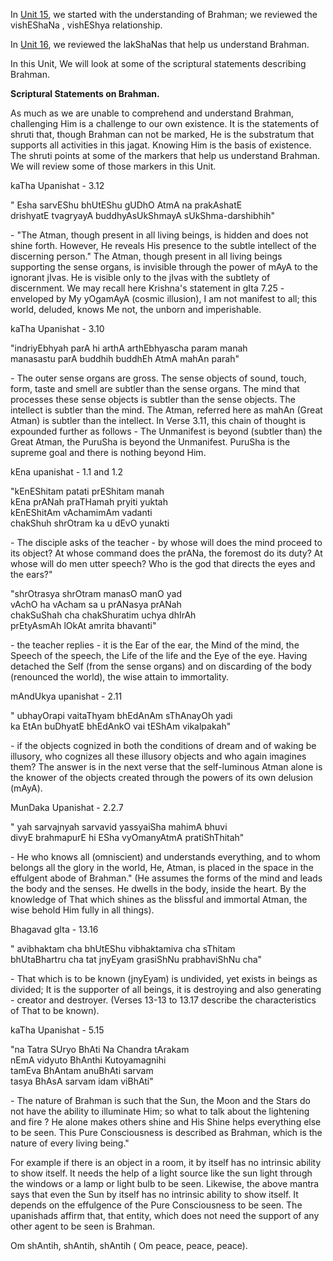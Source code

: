 <p>In <a href="./unit_15.html">Unit 15</a>, we started with the understanding of Brahman; we reviewed the vishEShaNa , vishEShya relationship.</p>

<p>In <a href="./unit_16.html">Unit 16</a>, we reviewed the lakShaNas that help us understand Brahman.</p>

<p>In this Unit, We will look at some of the scriptural statements describing Brahman.</p>

<p><strong>Scriptural Statements on Brahman.</strong></p>

<p>As much as we are unable to comprehend and understand Brahman, challenging Him is a challenge to our own existence. It is the statements of shruti that, though Brahman can not be marked, He is the substratum that supports all activities in this jagat. Knowing Him is the basis of existence. The shruti points at some of the markers that help us understand Brahman. We will review some of those markers in this Unit.</p>

<p>kaTha Upanishat - 3.12</p>

<p>" Esha sarvEShu bhUtEShu gUDhO AtmA na prakAshatE<br />
drishyatE tvagryayA buddhyAsUkShmayA sUkShma-darshibhih"  </p>

<p>- "The Atman, though present in all living beings, is hidden and does not shine forth. However, He reveals His presence to the subtle intellect of the discerning person." The Atman, though present in all living beings supporting the sense organs, is invisible through the power of mAyA to the ignorant jIvas. He is visible only to the jIvas with the subtlety of discernment. We may recall here Krishna&#39;s statement in gIta 7.25 - enveloped by My yOgamAyA (cosmic illusion), I am not manifest to all; this world, deluded, knows Me not, the unborn and imperishable.</p>


<p>kaTha Upanishat - 3.10</p>

<p>"indriyEbhyah parA hi arthA arthEbhyascha param manah <br />
manasastu parA buddhih buddhEh AtmA mahAn parah" </p>

<p>- The outer sense organs are gross. The sense objects of sound, touch, form, taste and smell are subtler than the sense organs. The mind that processes these sense objects is subtler than the sense objects. The intellect is subtler than the mind. The Atman, referred here as mahAn (Great Atman) is subtler than the intellect. In Verse 3.11, this chain of thought is expounded further as follows - The Unmanifest is beyond (subtler than) the Great Atman, the PuruSha is beyond the Unmanifest. PuruSha is the supreme goal and there is nothing beyond Him.</p>

<p>kEna upanishat - 1.1 and 1.2</p>

<p>"kEnEShitam patati prEShitam manah<br />
kEna prANah praTHamah pryiti yuktah<br />
kEnEShitAm vAchamimAm vadanti<br />
chakShuh shrOtram ka u dEvO yunakti </p>

<p>- The disciple asks of the teacher - by whose will does the mind proceed to its object? At whose command does the prANa, the foremost do its duty? At whose will do men utter speech? Who is the god that directs the eyes and the ears?"</p>

<p>"shrOtrasya shrOtram manasO manO yad<br />
vAchO ha vAcham sa u prANasya prANah<br />
chakSuShah cha chakShuratim uchya dhIrAh<br />
prEtyAsmAh lOkAt amrita bhavanti"</p>

<p>- the teacher replies - it is the Ear of the ear, the Mind of the mind, the Speech of the speech, the Life of the life and the Eye of the eye. Having detached the Self (from the sense organs) and on discarding of the body (renounced the world), the wise attain to immortality.</p>

<p>mAndUkya upanishat - 2.11</p>

<p>" ubhayOrapi vaitaThyam bhEdAnAm sThAnayOh yadi<br />
ka EtAn buDhyatE bhEdAnkO vai tEShAm vikalpakah"</p>

<p>- if the objects cognized in both the conditions of dream and of waking be illusory, who cognizes all these illusory objects and who again imagines them? The answer is in the next verse that the self-luminous Atman alone is the knower of the objects created through the powers of its own delusion (mAyA).</p>

<p>MunDaka Upanishat - 2.2.7</p>

<p>" yah sarvajnyah sarvavid yassyaiSha mahimA bhuvi<br />
divyE brahmapurE hi ESha vyOmanyAtmA pratiShThitah"</p>

<p>- He who knows all (omniscient) and understands everything, and to whom belongs all the glory in the world, He, Atman, is placed in the space in the effulgent abode of Brahman." (He assumes the forms of the mind and leads the body and the senses. He dwells in the body, inside the heart. By the knowledge of That which shines as the blissful and immortal Atman, the wise behold Him fully in all things).</p>

<p>Bhagavad gIta - 13.16</p>

<p>" avibhaktam cha bhUtEShu vibhaktamiva cha sThitam<br />
bhUtaBhartru cha tat jnyEyam grasiShNu prabhaviShNu cha"</p>

<p>- That which is to be known (jnyEyam) is undivided, yet exists in beings as divided; It is the supporter of all beings, it is destroying and also generating - creator and destroyer. (Verses 13-13 to 13.17 describe the characteristics of That to be known).</p>

<p>kaTha Upanishat - 5.15</p>

<p>"na Tatra SUryo BhAti Na Chandra tArakam<br />
nEmA vidyuto BhAnthi Kutoyamagnihi<br />
tamEva BhAntam anuBhAti sarvam<br />
tasya BhAsA sarvam idam viBhAti" </p>

<p>- The nature of Brahman is such that the Sun, the Moon and the Stars do not have the ability to illuminate Him; so what to talk about the lightening and fire ? He alone makes others shine and His Shine helps everything else to be seen. This Pure Consciousness is described as Brahman, which is the nature of every living being."</p>

<p>For example if there is an object in a room, it by itself has no intrinsic ability to show itself. It needs the help of a light source like the sun light through the windows or a lamp or light bulb to be seen. Likewise, the above mantra says that even the Sun by itself has no intrinsic ability to show itself. It depends on the effulgence of the Pure Consciousness to be seen. The upanishads affirm that, that entity, which does not need the support of any other agent to be seen is Brahman.</p>

<p>Om shAntih, shAntih, shAntih ( Om peace, peace, peace).</p>
